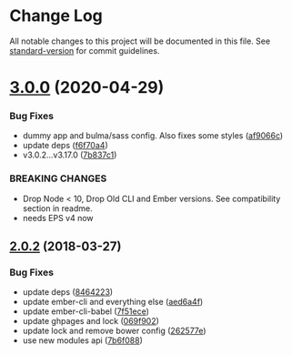 # Change Log

All notable changes to this project will be documented in this file. See [standard-version](https://github.com/conventional-changelog/standard-version) for commit guidelines.

<a name="3.0.0"></a>
# [3.0.0](https://github.com/knownasilya/ember-palette/compare/v2.0.2...v3.0.0) (2020-04-29)


### Bug Fixes

* dummy app and bulma/sass config. Also fixes some styles ([af9066c](https://github.com/knownasilya/ember-palette/commit/af9066c))
* update deps ([f6f70a4](https://github.com/knownasilya/ember-palette/commit/f6f70a4))
* v3.0.2...v3.17.0 ([7b837c1](https://github.com/knownasilya/ember-palette/commit/7b837c1))


### BREAKING CHANGES

* Drop Node < 10, Drop Old CLI and Ember versions. See compatibility section in readme.
* needs EPS v4 now



<a name="2.0.2"></a>
## [2.0.2](https://github.com/knownasilya/ember-palette/compare/v2.0.1...v2.0.2) (2018-03-27)


### Bug Fixes

* update deps ([8464223](https://github.com/knownasilya/ember-palette/commit/8464223))
* update ember-cli and everything else ([aed6a4f](https://github.com/knownasilya/ember-palette/commit/aed6a4f))
* update ember-cli-babel ([7f51ece](https://github.com/knownasilya/ember-palette/commit/7f51ece))
* update ghpages and lock ([069f902](https://github.com/knownasilya/ember-palette/commit/069f902))
* update lock and remove bower config ([262577e](https://github.com/knownasilya/ember-palette/commit/262577e))
* use new modules api ([7b6f088](https://github.com/knownasilya/ember-palette/commit/7b6f088))

